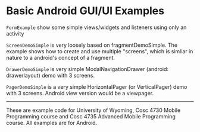 Basic Android GUI/UI Examples
===========

`FormExample` show some simple views/widgets and listeners using only an activity

`ScreenDemoSimple` is very loosely based on fragmentDemoSimple.  The example shows how to create and use multiple "screens", which is simliar in nature to a android's concept of a fragment.

`DrawerDemoSimple` is very simple ModalNavigationDrawer (android: drawerlayout) demo with 3 screens.

`PagerDemoSimple` is a very simple HorizontalPager (or VerticalPager) demo with 3 screens.  Android view version would be a viewpager.

---

These are example code for University of Wyoming, Cosc 4730 Mobile Programming course and Cosc 4735 Advanced Mobile Programming course.
All examples are for Android.